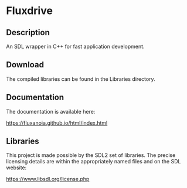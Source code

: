 # Fluxdrive

## Description

An SDL wrapper in C++ for fast application development.

## Download

The compiled libraries can be found in the Libraries directory.

## Documentation

The documentation is available here:

https://fluxanoia.github.io/html/index.html

## Libraries

This project is made possible by the SDL2 set of libraries. 
The precise licensing details are within the appropriately named files and on the SDL website:

https://www.libsdl.org/license.php